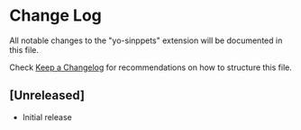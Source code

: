 # Change Log

All notable changes to the "yo-sinppets" extension will be documented in this file.

Check [Keep a Changelog](http://keepachangelog.com/) for recommendations on how to structure this file.

## [Unreleased]

- Initial release